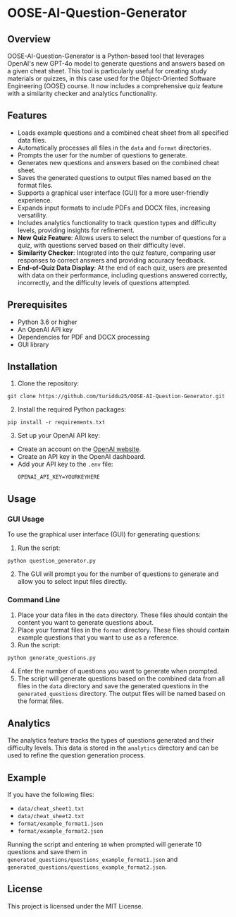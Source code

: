 # OOSE-AI-Question-Generator

## Overview

OOSE-AI-Question-Generator is a Python-based tool that leverages OpenAI's new GPT-4o model to generate questions and answers based on a given cheat sheet. This tool is particularly useful for creating study materials or quizzes, in this case used for the Object-Oriented Software Engineering (OOSE) course. It now includes a comprehensive quiz feature with a similarity checker and analytics functionality.

## Features

- Loads example questions and a combined cheat sheet from all specified data files.
- Automatically processes all files in the `data` and `format` directories.
- Prompts the user for the number of questions to generate.
- Generates new questions and answers based on the combined cheat sheet.
- Saves the generated questions to output files named based on the format files.
- Supports a graphical user interface (GUI) for a more user-friendly experience.
- Expands input formats to include PDFs and DOCX files, increasing versatility.
- Includes analytics functionality to track question types and difficulty levels, providing insights for refinement.
- **New Quiz Feature**: Allows users to select the number of questions for a quiz, with questions served based on their difficulty level.
- **Similarity Checker**: Integrated into the quiz feature, comparing user responses to correct answers and providing accuracy feedback.
- **End-of-Quiz Data Display**: At the end of each quiz, users are presented with data on their performance, including questions answered correctly, incorrectly, and the difficulty levels of questions attempted.

## Prerequisites

- Python 3.6 or higher
- An OpenAI API key
- Dependencies for PDF and DOCX processing
- GUI library

## Installation

1. Clone the repository:
```
git clone https://github.com/turiddu25/OOSE-AI-Question-Generator.git
```
2. Install the required Python packages:
```
pip install -r requirements.txt
```

3. Set up your OpenAI API key:
- Create an account on the [OpenAI website](https://platform.openai.com/signup).
- Create an API key in the OpenAI dashboard.
- Add your API key to the `.env` file:
  ```
  OPENAI_API_KEY=YOURKEYHERE
  ```

## Usage

### GUI Usage

To use the graphical user interface (GUI) for generating questions:

1. Run the script:
```
python question_generator.py
```
2. The GUI will prompt you for the number of questions to generate and allow you to select input files directly.

### Command Line

1. Place your data files in the `data` directory. These files should contain the content you want to generate questions about.
2. Place your format files in the `format` directory. These files should contain example questions that you want to use as a reference.
3. Run the script:
```
python generate_questions.py
```
4. Enter the number of questions you want to generate when prompted.
5. The script will generate questions based on the combined data from all files in the `data` directory and save the generated questions in the `generated_questions` directory. The output files will be named based on the format files.

## Analytics

The analytics feature tracks the types of questions generated and their difficulty levels. This data is stored in the `analytics` directory and can be used to refine the question generation process.

## Example

If you have the following files:
- `data/cheat_sheet1.txt`
- `data/cheat_sheet2.txt`
- `format/example_format1.json`
- `format/example_format2.json`

Running the script and entering `10` when prompted will generate 10 questions and save them in `generated_questions/questions_example_format1.json` and `generated_questions/questions_example_format2.json`.

## License

This project is licensed under the MIT License.
